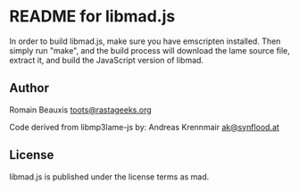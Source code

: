 README for libmad.js
========================

In order to build libmad.js, make sure you have emscripten installed.
Then simply run "make", and the build process will download the lame
source file, extract it, and build the JavaScript version of libmad.

Author
------

Romain Beauxis <toots@rastageeks.org>

Code derived from libmp3lame-js by:
Andreas Krennmair <ak@synflood.at>

License
-------

libmad.js is published under the license terms as mad.
